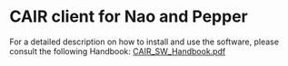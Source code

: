 # CAIR client for Nao and Pepper
For a detailed description on how to install and use the software, please consult the following Handbook: [CAIR_SW_Handbook.pdf](https://github.com/lucregrassi/CAIRclient/files/7039426/CAIR_SW_Handbook.pdf)
